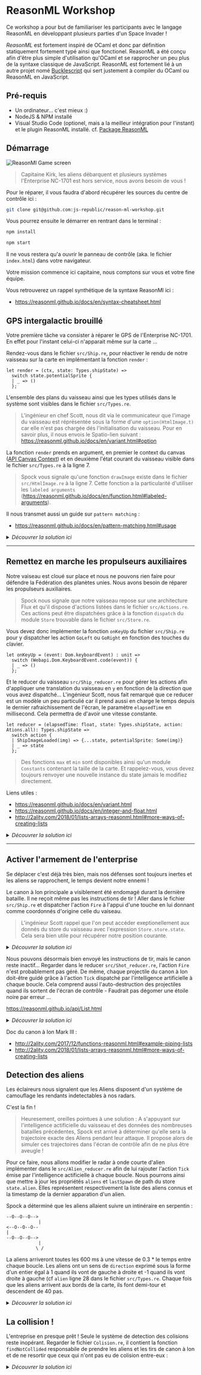 # ReasonML Workshop

Ce workshop a pour but de familiariser les participants avec le langage ReasonML en développant plusieurs parties d'un Space Invader !

_ReasonML_ est fortement inspiré de OCaml et donc par définition statiquement fortement typé ainsi que fonctionel.
ReasonML a été conçu afin d'être plus simple d'utilisation qu'OCaml et se rapprocher un peu plus de la syntaxe classique de JavaScript.
ReasonML est fortement lié à un autre projet nomé [Bucklescript](bucklescript.github.io]) qui sert justement à compiler du OCaml ou ReasonML en JavaScript.

## Pré-requis

* Un ordinateur... c'est mieux :)
* NodeJS & NPM installé
* Visual Studio Code (optionel, mais a la meilleur intégration pour l'instant) et le plugin ReasonML installé. cf. [Package ReasonML](https://github.com/reasonml-editor/vscode-reasonml)

## Démarrage

![ReasonMl Game screen](./src/assets/reasonml-game.png)

> Capitaine Kirk, les aliens débarquent et plusieurs systèmes l'Enterprise NC-1701 est hors service, nous avons besoin de vous !

Pour le réparer, il vous faudra d'abord récupérer les sources du centre de contrôle ici :

```bash
git clone git@github.com:js-republic/reason-ml-workshop.git
```

Vous pourrez ensuite le démarrer en rentrant dans le terminal :

```bash
npm install
```

```bash
npm start
```

Il ne vous restera qu'a ouvrir le panneau de contrôle (aka. le fichier `index.html`) dans votre navigateur.

Votre mission commence ici capitaine, nous comptons sur vous et votre fine équipe.

Vous retrouverez un rappel synthétique de la syntaxe ReasonMl ici :

* <https://reasonml.github.io/docs/en/syntax-cheatsheet.html>

## GPS intergalactic brouillé

Votre première tâche va consister à réparer le GPS de l'Enterprise NC-1701. En effet pour l'instant celui-ci n'apparait même sur la carte ...

Rendez-vous dans le fichier `src/Ship.re`, pour réactiver le rendu de notre vaisseau sur la carte en implémentant la fonction `render` :

```reason
let render = (ctx, state: Types.shipState) =>
  switch state.potentialSprite {
  | _ => ()
  };
```

L'ensemble des plans du vaisseau ainsi que les types utilisés dans le système sont visibles dans le fichier `src/Types.re`.

> L'ingénieur en chef Scott, nous dit via le communicateur que l'image du vaisseau est réprésentée sous la forme d'une `option(HtmlImage.t)` car elle n'est pas chargée dés l'initialisation du vaisseau. Pour en savoir plus, il nous envois le Spatio-lien suivant : <https://reasonml.github.io/docs/en/variant.html#option>

La fonction `render` prends en argument, en premier le context du canvas ([API Canvas Context](https://developer.mozilla.org/fr/docs/Web/API/CanvasRenderingContext2D)) et en deuxième l'état courant du vaisseau visible dans le fichier `src/Types.re` à la ligne 7.

> Spock vous signale qu'une fonction `drawImage` existe dans le fichier `src/HtmlImage.re` à la ligne 7. Cette fonction a la particularité d'utiliser les `labeled arguments` (<https://reasonml.github.io/docs/en/function.html#labeled-arguments>).

Il nous transmet aussi un guide sur `pattern matching` :

* <https://reasonml.github.io/docs/en/pattern-matching.html#usage>

<details>
<summary><i>Découvrer la solution ici</i></summary>
<p>
<pre>
let render = (ctx, state: Types.shipState) =>
  switch state.potentialSprite {
  | Some(sprite) =>
    ctx |> HtmlImage.drawImage(sprite, ~x=state.x, ~y=state.y);
    ();
  | None => ()
  };
</pre>
</p>
</details>

---

## Remettez en marche les propulseurs auxiliaires

Notre vaiseau est cloué sur place et nous ne pouvons rien faire pour défendre la Fédération des planètes unies. Nous avons besoin de réparer les propulseurs auxiliaires.

> Spock nous signale que notre vaisseau repose sur une architecture Flux et qu'il dispose d'actions listées dans le fichier `src/Actions.re`. Ces actions peut être dispatchées grâce à la fonction `dispatch` du module `Store` trouvable dans le fichier `src/Store.re`.

Vous devez donc implémenter la fonction `onKeyUp` du fichier `src/Ship.re` pour y dispatcher les action `GoLeft` ou `GoRight` en fonction des touches du clavier.

```reason
let onKeyUp = (event: Dom.keyboardEvent) : unit =>
  switch (Webapi.Dom.KeyboardEvent.code(event)) {
  | _ => ()
  };
```

Et le reducer du vaisseau `src/Ship_reducer.re` pour gérer les actions afin d'appliquer une translation du vaisseau en `y` en fonction de la direction que vous avez dispatché...
L'ingénieur Scott, nous fait remarqué que ce reducer est un modèle un peu particulié car il prend aussi en charge le temps depuis le dernier rafraichissement de l'écran, le paramètre `elapsedTime` en millisecond. Cela permettra de d'avoir une vitesse constante.

```reason
let reducer = (elapsedTime: float, state: Types.shipState, action: Ations.all): Types.shipState =>
  switch action {
  | ShipImageLoaded(img) => {...state, potentialSprite: Some(img)}
  | _ => state
  };
```

> Des fonctions `max` et `min` sont disponibles ainsi qu'un module `Constants` contenant la taille de la carte. Et rappelez-vous, vous devez toujours renvoyer une nouvelle instance du state jamais le modifiez directement.

Liens utiles :

* <https://reasonml.github.io/docs/en/variant.html>
* <https://reasonml.github.io/docs/en/integer-and-float.html>
* <http://2ality.com/2018/01/lists-arrays-reasonml.html#more-ways-of-creating-lists>

<details>
<summary><i>Découvrer la solution ici</i></summary>
<p>
// src/Ship.re
<pre>
let onKeyUp = (event: Dom.keyboardEvent) : unit =>
  switch (Webapi.Dom.KeyboardEvent.code(event)) {
  | "ArrowLeft" => Store.dispatch(Actions.GoLeft)
  | "ArrowRight" => Store.dispatch(Actions.GoRight)
  | _ => ()
  };
</pre>
// src/Ship_reducer.re
<pre>
let reducer =
    (elapsedTime: float, state: Types.shipState, action: Actions.all)
    : Types.shipState =>
  switch action {
  | ShipImageLoaded(img) => {...state, potentialSprite: Some(img)}
  | GoLeft => {...state, x: max(0., state.x -. elapsedTime *. 0.5)}
  | GoRight => {...state, x: min(height, state.x +. elapsedTime *. 0.5)}
  | _ => state
  };
</pre>
</p>
</details>

---

## Activer l'armement de l'enterprise

Se déplacer c'est déjà très bien, mais nos défenses sont toujours inertes et les aliens se rapprochent, le temps devient notre ennemi !

Le canon à Ion principale a visiblement été endomagé durant la dernière bataille. Il ne reçoit même pas les instructions de tir ! Aller dans le fichier `src/Ship.re` et dispatcher l'action `Fire` à l'appui d'une touche en lui donnant comme coordonnés d'origine celle du vaiseau.

> L'ingénieur Scott rappel que l'on peut accéder exeptionellement aux donnés du store du vaisseau avec l'expression `Store.store.state`. Cela sera bien utile pour récupérer notre position courante.

<details>
<summary><i>Découvrer la solution ici</i></summary>
<p>
<pre>
let onSpace = (state: Types.shipState) => {
  let y = Constants.height -. state.height;
  let x = state.x +. state.width /. 2.;
  Store.dispatch(Actions.Fire(x, y));
};

let onKeyUp = (event: Dom.keyboardEvent) : unit =>
switch (Webapi.Dom.KeyboardEvent.code(event)) {
| "ArrowLeft" => Store.dispatch(Actions.GoLeft)
| "ArrowRight" => Store.dispatch(Actions.GoRight)
| "Space" => onSpace(Store.store.state.ship)
| \_ => ()
};

</pre>
</p>
</details>

Nous pouvons désormais bien envoyé les instructions de tir, mais le canon reste inactif... Regarder dans le reducer `src/Shot_reducer.re`, l'action `Fire` n'est probablement pas géré. De même, chaque projectile du canon à Ion doit-être guidé grâce à l'action `Tick` dispatché par l'intelligence artificielle à chaque boucle. Cela comprend aussi l'auto-destruction des projectiles quand ils sortent de l'écran de contrôle - Faudrait pas dégomer une étoile noire par erreur ...

<https://reasonml.github.io/api/List.html>

<details>
<summary><i>Découvrer la solution ici</i></summary>
<p>
<pre>
open Types;

let tickShots = (shots: list(shot), elapsedTime: float) : list(shot) =>
shots
|> List.map((i: shot) => ({...i, y: i.y -. elapsedTime \*. 0.5}: shot))
|> List.filter((i: shot) => i.y > 0.);

let reducer =
(elapsedTime: float, state: shotState, action: Actions.all)
: shotState =>
switch action {
| ShotImageLoaded(img) => {
...state,
itemModel: {
...state.itemModel,
potentialSprite: Some(img)
}
}
| ResetInGame => {...state, shots: []}
| Tick => {...state, shots: tickShots(state.shots, elapsedTime)}
| Fire(x, y) => {...state, shots: state.shots @ [{...state.itemModel, x, y}]}
| \_ => state
};

</pre>
</p>
</details>

Doc du canon à Ion Mark III :

* <http://2ality.com/2017/12/functions-reasonml.html#example-piping-lists>
* <http://2ality.com/2018/01/lists-arrays-reasonml.html#more-ways-of-creating-lists>

## Detection des aliens

Les éclaireurs nous signalent que les Aliens disposent d'un système de camouflage les rendants indetectables à nos radars.

C'est la fin !

> Heuresement, oreilles pointues à une solution : A s'appuyant sur l'intelligence actificielle du vaisseau et des données des nombreuses batailles précédentes, Spock est arrivé à déterminer qu'elle sera la trajectoire exacte des Aliens pendant leur attaque. Il propose alors de simuler ces trajectoires dans l'écran de contrôle afin de ne plus être aveugle !

Pour ce faire, nous allons modifier le radar à onde courte d'alien implémenter dans le `src/Alien_reducer.re` afin de lui rajouter l'action `Tick` émise par l'intelligence actificielle à chaque boucle. Nous pourrons ainsi que mettre à jour les propriétés `aliens` et `lastSpawn` de path du store `state.alien`. Elles représentent respectivement la liste des aliens connus et la timestamp de la dernier apparation d'un alien.

Spock a déterminé que les aliens allaient suivre un intinéraire en serpentin :

```
--O--O--O-->
            |
<--O--O--O--
|
--O--O--O-->
            |
           \ /
```

La aliens arriveront toutes les 600 ms à une vitesse de 0.3 \* le temps entre chaque boucle. Les aliens ont un sens de `direction` exprimé sous la forme d'un entier égal à 1 quand ils vont de gauche à droite et -1 quand ils vont droite à gauche (cf `alien` ligne 28 dans le fichier `src/Types.re`. Chaque fois que les aliens arrivent aux bords de la carte, ils font demi-tour et descendent de 40 pas.

<details>
<summary><i>Découvrer la solution ici</i></summary>
<p>
<pre>
open Types;

let moveAlien = (elapsedTime: float, a: alien) : alien => {
let x = a.x +. elapsedTime _. 0.3 _. float*of_int(a.direction);
switch (x > 0., x +. a.width < Constants.width) {
| (true, true) => {...a, x}
| (false, true) => {
...a,
x: 0.,
y: a.y +. 70.,
direction: a.direction * (-1)
}
| (true, false) => {
...a,
x: Constants.width -. a.width,
y: a.y +. 70.,
direction: a.direction _ (-1)
}
| _ => failwith("Impossible case ...")
};
};

let moveAliens = (aliens: list(alien), elapsedTime: float) : list(alien) =>
aliens
|> List.map(moveAlien(elapsedTime))
|> List.filter((a: alien) => a.y < Constants.height);

let reducer =
(elapsedTime: float, state: alienState, action: Actions.all)
: alienState => {
let now = Js.Date.now();
switch action {
| AlienImageLoaded(img) => {
...state,
itemModel: {
...state.itemModel,
potentialSprite: Some(img)
}
}
| ResetInGame => {...state, lastSpawn: now}
| Tick =>
let hasToRespawn = now -. state.lastSpawn > 800.;
let aliens =
moveAliens(
hasToRespawn ? state.aliens @ [state.itemModel] : state.aliens,
elapsedTime
);
{...state, lastSpawn: hasToRespawn ? now : state.lastSpawn, aliens};
| \_ => state
};
};

</pre>
</p>
</details>

## La collision !

L'entreprise en presque prêt ! Seule le système de detection des colisions reste inopérant. Regarder le fichier `Colision.re`, il contient la fonction `findNotCollided` responsabile de prendre les aliens et les tirs de canon à Ion et de ne resortir que ceux qui n'ont pas eu de colision entre-eux :

<details>
<summary><i>Découvrer la solution ici</i></summary>
<p>
<pre>
open Types;

open List;

let removeKilledBy = (shot: shot, aliens: list(alien)) : list(alien) =>
aliens
|> filter(alien =>
! (
shot.x < alien.x
+. alien.width
&& shot.x
+. shot.width > alien.x
&& shot.y < alien.y
+. alien.height
&& shot.height
+. shot.y > alien.y
)
);

let findNotCollided =
(aliens: list(alien), shots: list(shot))
: (list(alien), list(shot)) => {
let initValue: (list(alien), list(shot)) = (aliens, []);
fold_left(
((aliensStillAlive, missedShots), shot: shot) => {
let newAliensStillAlive = aliensStillAlive |> removeKilledBy(shot);
let isShotHit = length(newAliensStillAlive) != length(aliensStillAlive);
let newMissedShot = isShotHit ? missedShots : missedShots @ [shot];
Js.log(
"colision "
++ string_of_bool(isShotHit)
++ " :: "
++ string_of_int(length(newMissedShot))
++ " :: "
++ string_of_int(length(newAliensStillAlive))
);
(newAliensStillAlive, newMissedShot);
},
initValue,
shots
);
};

</pre>
</p>
</details>
